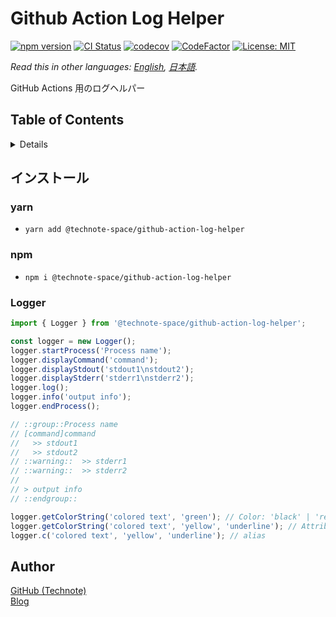 # Github Action Log Helper

[![npm version](https://badge.fury.io/js/%40technote-space%2Fgithub-action-log-helper.svg)](https://badge.fury.io/js/%40technote-space%2Fgithub-action-log-helper)
[![CI Status](https://github.com/technote-space/github-action-log-helper/workflows/CI/badge.svg)](https://github.com/technote-space/github-action-log-helper/actions)
[![codecov](https://codecov.io/gh/technote-space/github-action-log-helper/branch/master/graph/badge.svg)](https://codecov.io/gh/technote-space/github-action-log-helper)
[![CodeFactor](https://www.codefactor.io/repository/github/technote-space/github-action-log-helper/badge)](https://www.codefactor.io/repository/github/technote-space/github-action-log-helper)
[![License: MIT](https://img.shields.io/badge/License-MIT-blue.svg)](https://github.com/technote-space/github-action-log-helper/blob/master/LICENSE)

*Read this in other languages: [English](README.md), [日本語](README.ja.md).*

GitHub Actions 用のログヘルパー

## Table of Contents

<!-- START doctoc generated TOC please keep comment here to allow auto update -->
<!-- DON'T EDIT THIS SECTION, INSTEAD RE-RUN doctoc TO UPDATE -->
<details>
<summary>Details</summary>

- [インストール](#%E3%82%A4%E3%83%B3%E3%82%B9%E3%83%88%E3%83%BC%E3%83%AB)
  - [yarn](#yarn)
  - [npm](#npm)
  - [Logger](#logger)
- [Author](#author)

</details>
<!-- END doctoc generated TOC please keep comment here to allow auto update -->

## インストール
### yarn
- `yarn add @technote-space/github-action-log-helper`
### npm
- `npm i @technote-space/github-action-log-helper`

### Logger
```typescript
import { Logger } from '@technote-space/github-action-log-helper';

const logger = new Logger();
logger.startProcess('Process name');
logger.displayCommand('command');
logger.displayStdout('stdout1\nstdout2');
logger.displayStderr('stderr1\nstderr2');
logger.log();
logger.info('output info');
logger.endProcess();

// ::group::Process name
// [command]command
//   >> stdout1
//   >> stdout2
// ::warning::  >> stderr1
// ::warning::  >> stderr2
// 
// > output info
// ::endgroup::

logger.getColorString('colored text', 'green'); // Color: 'black' | 'red' | 'green' | 'yellow' | 'blue' | 'magenta' | 'cyan' | 'white'
logger.getColorString('colored text', 'yellow', 'underline'); // Attribute: 'bold' | 'underline' | 'italic'
logger.c('colored text', 'yellow', 'underline'); // alias
 ```

## Author
[GitHub (Technote)](https://github.com/technote-space)  
[Blog](https://technote.space)
